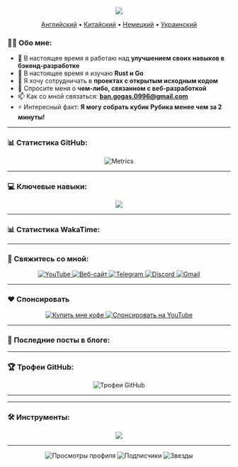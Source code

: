 <div id="header" align="center">
  <img src="https://capsule-render.vercel.app/api?type=waving&color=gradient&height=300&section=header&text=Владимир%20Банов&fontSize=90&animation=fadeIn&fontAlignY=38&descAlignY=51&desc=Full-Stack%20разработчик%20%7C%20Энтузиаст%20Open%20Source&descAlign=62"/>
  <p align="center">
    <a href="https://github.com/BANSAFAn/BANSAFAn/blob/main/README.md">Английский</a> •
    <a href="https://github.com/BANSAFAn/BANSAFAn/blob/main/README.zh-CN.md">Китайский</a> •
    <a href="https://github.com/BANSAFAn/BANSAFAn/blob/main/README.de.md">Немецкий</a> •
    <a href="https://github.com/BANSAFAn/BANSAFAn/blob/main/README.uk.md">Украинский</a>
  </p>
</div>

### 👨‍💻 Обо мне:

- 🔭 В настоящее время я работаю над **улучшением своих навыков в бэкенд-разработке**
- 🌱 В настоящее время я изучаю **Rust и Go**
- 👯 Я хочу сотрудничать в **проектах с открытым исходным кодом**
- 💬 Спросите меня о **чем-либо, связанном с веб-разработкой**
- 📫 Как со мной связаться: **ban.gogas.0996@gmail.com**
- ⚡ Интересный факт: **Я могу собрать кубик Рубика менее чем за 2 минуты!**

---

### 📊 Статистика GitHub:

<div align="center">
  <img src="metrics.svg" alt="Metrics"/>
</div>

---

### 💻 Ключевые навыки:

<p align="center">
  <a href="https://skillicons.dev">
    <img src="https://skillicons.dev/icons?i=rust,go,ts,js,vue,react,html,css,git,docker,aws,githubactions" />
  </a>
</p>

---

### 📊 Статистика WakaTime:

<!-- WAKATIME:START -->
<!-- WAKATIME:END -->

---

### 🤝 Свяжитесь со мной:

<div align="center">
  <a href="https://www.youtube.com/@Baneronetwo" target="_blank">
    <img src="https://img.shields.io/badge/-YouTube-FF0000?style=for-the-badge&logo=youtube&logoColor=white" alt="YouTube"/>
  </a>
  <a href="https://baneronetwo.vercel.app/" target="_blank">
    <img src="https://img.shields.io/badge/-Website-000000?style=for-the-badge&logo=About.me&logoColor=white" alt="Веб-сайт"/>
  </a>
  <a href="https://t.me/banliveone" target="_blank">
    <img src="https://img.shields.io/badge/-Telegram-2CA5E0?style=for-the-badge&logo=telegram&logoColor=white" alt="Telegram"/>
  </a>
  <a href="https://rebrand.ly/liveone" target="_blank">
    <img src="https://img.shields.io/badge/-Discord-5865F2?style=for-the-badge&logo=discord&logoColor=white" alt="Discord"/>
  </a>
  <a href="mailto:ban.gogas.0996@gmail.com">
    <img src="https://img.shields.io/badge/-Gmail-D14836?style=for-the-badge&logo=gmail&logoColor=white" alt="Gmail"/>
  </a>
</div>

---

### ❤️ Спонсировать

<div align="center">
  <a href="https://www.buymeacoffee.com/baneronetwo" target="_blank">
    <img src="https://img.shields.io/badge/Buy%20Me%20a%20Coffee-FFDD00?style=for-the-badge&logo=buy-me-a-coffee&logoColor=black" alt="Купить мне кофе"/>
  </a>
  <a href="https://www.youtube.com/channel/UClMebl5oW-tB2eQ-g_00e_A/join" target="_blank">
    <img src="https://img.shields.io/badge/Sponsor-FF0000?style=for-the-badge&logo=YouTube&logoColor=white" alt="Спонсировать на YouTube"/>
  </a>
</div>


---

### 📝 Последние посты в блоге:

<!-- BLOG-POST-LIST:START -->
<!-- BLOG-POST-LIST:END -->

---

### 🏆 Трофеи GitHub:

<div align="center">
  <img src="https://github-profile-trophy.vercel.app/?username=BANSAFAn&theme=radical&no-frame=true&no-bg=true&margin-w=4" alt="Трофеи GitHub"/>
</div>

---


---

### 🛠️ Инструменты:

<p align="center">
  <a href="https://skillicons.dev">
    <img src="https://skillicons.dev/icons?i=vscode,visualstudio,neovim,github,figma,postman" />
  </a>
</p>

---

<div align="center">
  <img src="https://profile-counter.glitch.me/BANSAFAn/count.svg" alt="Просмотры профиля"/>
  <img src="https://img.shields.io/github/followers/BANSAFAn?label=Подписчики&style=social&logo=github" alt="Подписчики"/>
  <img src="https://img.shields.io/github/stars/BANSAFAn?label=Звезды&style=social&logo=github" alt="Звезды"/>
</div>